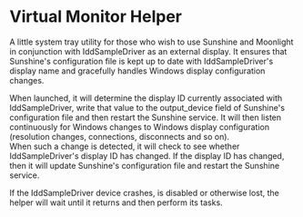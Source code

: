 # Virtual Monitor Helper
A little system tray utility for those who wish to use Sunshine and Moonlight in conjunction with IddSampleDriver as an external display.  It ensures that Sunshine's configuration file is kept up to date with IddSampleDriver's display name and gracefully handles Windows display configuration changes.

When launched, it will determine the display ID currently associated with IddSampleDriver, write that value to the output_device field of Sunshine's configuration file
and then restart the Sunshine service.  It will then listen continuously for Windows changes to Windows display configuration (resolution changes, connections, disconnects and so on).  
When such a change is detected, it will check to see whether IddSampleDriver's display ID has changed.  If the display ID has changed, then it will update Sunshine's configuration file and restart the
Sunshine service.

If the IddSampleDriver device crashes, is disabled or otherwise lost, the helper will wait until it returns and then perform its tasks.




